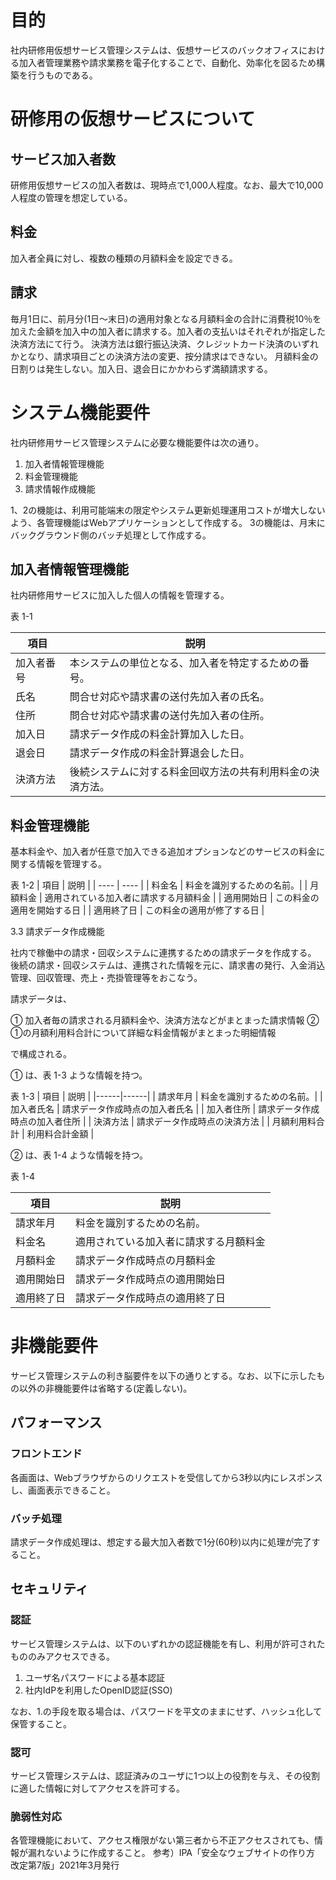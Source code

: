# 目的

社内研修用仮想サービス管理システムは、仮想サービスのバックオフィスにおける加入者管理業務や請求業務を電子化することで、自動化、効率化を図るため構築を行うものである。

# 研修用の仮想サービスについて

## サービス加入者数

研修用仮想サービスの加入者数は、現時点で1,000人程度。なお、最大で10,000人程度の管理を想定している。

## 料金

加入者全員に対し、複数の種類の月額料金を設定できる。

## 請求

毎月1日に、前月分(1日～末日)の適用対象となる月額料金の合計に消費税10％を加えた金額を加入中の加入者に請求する。加入者の支払いはそれぞれが指定した決済方法にて行う。
決済方法は銀行振込決済、クレジットカード決済のいずれかとなり、請求項目ごとの決済方法の変更、按分請求はできない。
月額料金の日割りは発生しない。加入日、退会日にかかわらず満額請求する。

# システム機能要件

社内研修用サービス管理システムに必要な機能要件は次の通り。

1. 加入者情報管理機能
2. 料金管理機能
3. 請求情報作成機能

1、2の機能は、利用可能端末の限定やシステム更新処理運用コストが増大しないよう、各管理機能はWebアプリケーションとして作成する。
3の機能は、月末にバックグラウンド側のバッチ処理として作成する。

## 加入者情報管理機能

社内研修用サービスに加入した個人の情報を管理する。

表 1-1

| 項目 | 説明 |
|------|------|
| 加入者番号 | 本システムの単位となる、加入者を特定するための番号。|
| 氏名 | 問合せ対応や請求書の送付先加入者の氏名。 |
| 住所 | 問合せ対応や請求書の送付先加入者の住所。 |
| 加入日 | 請求データ作成の料金計算加入した日。 |
| 退会日 | 請求データ作成の料金計算退会した日。 |
| 決済方法 | 後続システムに対する料金回収方法の共有利用料金の決済方法。|

##	料金管理機能

基本料金や、加入者が任意で加入できる追加オプションなどのサービスの料金に関する情報を管理する。

表 1-2
| 項目 | 説明 |
| ---- | ---- |
| 料金名 | 料金を識別するための名前。|
| 月額料金 | 適用されている加入者に請求する月額料金 |
| 適用開始日 | この料金の適用を開始する日 |
| 適用終了日 | この料金の適用が修了する日 |

3.3	請求データ作成機能

社内で稼働中の請求・回収システムに連携するための請求データを作成する。
後続の請求・回収システムは、連携された情報を元に、請求書の発行、入金消込管理、回収管理、売上・売掛管理等をおこなう。

請求データは、

① 加入者毎の請求される月額料金や、決済方法などがまとまった請求情報
② ①の月額利用料合計について詳細な料金情報がまとまった明細情報

で構成される。

① は、表 1-3 ような情報を持つ。

表 1-3
| 項目 | 説明 |
|------|------|
| 請求年月 | 料金を識別するための名前。|
| 加入者氏名 | 請求データ作成時点の加入者氏名 |
| 加入者住所 | 請求データ作成時点の加入者住所 |
| 決済方法 | 請求データ作成時点の決済方法 |
| 月額利用料合計 | 利用料合計金額 |

② は、表 1-4 ような情報を持つ。

表 1-4

| 項目 | 説明 |
|------|------| 
| 請求年月 | 料金を識別するための名前。|
| 料金名 | 適用されている加入者に請求する月額料金 |
| 月額料金 | 請求データ作成時点の月額料金 |
| 適用開始日 | 請求データ作成時点の適用開始日 |
| 適用終了日 | 請求データ作成時点の適用終了日 |


# 非機能要件

サービス管理システムの利き脳要件を以下の通りとする。なお、以下に示したもの以外の非機能要件は省略する(定義しない)。

## パフォーマンス

### フロントエンド

各画面は、Webブラウザからのリクエストを受信してから3秒以内にレスポンスし、画面表示できること。

### バッチ処理

請求データ作成処理は、想定する最大加入者数で1分(60秒)以内に処理が完了すること。

## セキュリティ

### 認証

サービス管理システムは、以下のいずれかの認証機能を有し、利用が許可されたもののみアクセスできる。

1.	ユーザ名パスワードによる基本認証
2.	社内IdPを利用したOpenID認証(SSO)

なお、1.の手段を取る場合は、パスワードを平文のままにせず、ハッシュ化して保管すること。

### 認可

サービス管理システムは、認証済みのユーザに1つ以上の役割を与え、その役割に適した情報に対してアクセスを許可する。

### 脆弱性対応

各管理機能において、アクセス権限がない第三者から不正アクセスされても、情報が漏れないように作成すること。
参考）IPA「安全なウェブサイトの作り方 改定第7版」2021年3月発行
